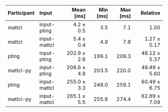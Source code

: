 | Participant | Input | Mean [ms] | Min [ms] | Max [ms] | Relative |
|:---|:---|---:|---:|---:|---:|
| mattcl | input-pting | 4.2 ± 0.5 | 3.5 | 7.1 | 1.00 |
| mattcl | input-mattcl | 5.4 ± 0.4 | 4.9 | 7.8 | 1.27 ± 0.17 |
| pting | input-pting | 202.9 ± 2.6 | 199.1 | 209.3 | 48.12 ± 5.37 |
| mattcl-py | input-pting | 208.6 ± 4.8 | 203.5 | 220.0 | 49.49 ± 5.60 |
| pting | input-mattcl | 255.0 ± 3.3 | 248.0 | 259.1 | 60.49 ± 6.75 |
| mattcl-py | input-mattcl | 265.1 ± 5.5 | 255.6 | 274.4 | 62.89 ± 7.09 |
